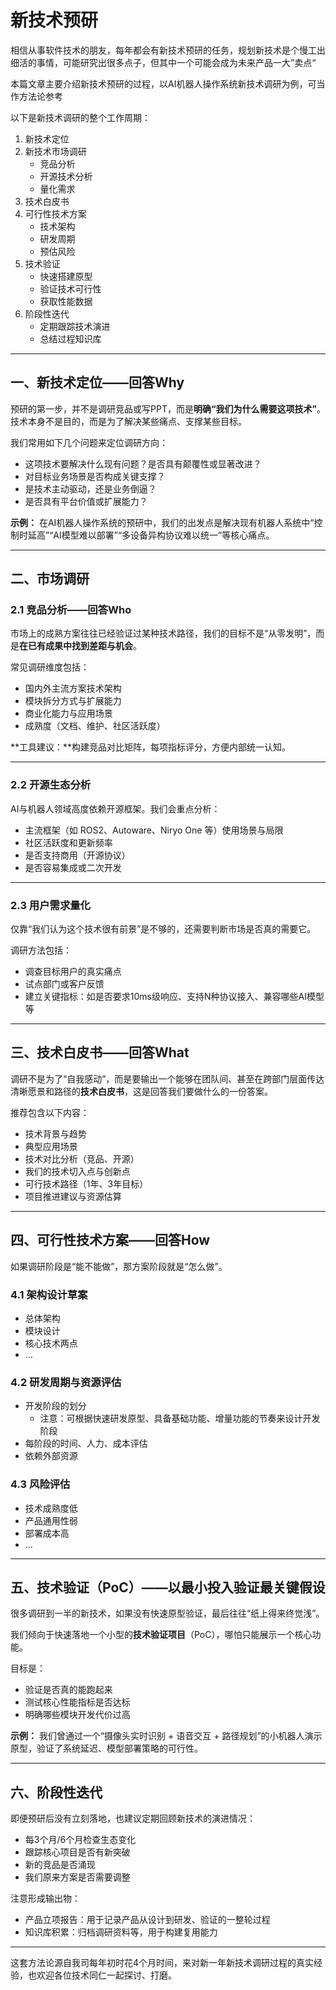 # 新技术预研

相信从事软件技术的朋友，每年都会有新技术预研的任务，规划新技术是个慢工出细活的事情，可能研究出很多点子，但其中一个可能会成为未来产品一大”卖点“

本篇文章主要介绍新技术预研的过程，以AI机器人操作系统新技术调研为例，可当作方法论参考

以下是新技术调研的整个工作周期：

1. 新技术定位
2. 新技术市场调研
   - 竞品分析
   - 开源技术分析
   - 量化需求
3. 技术白皮书
4. 可行性技术方案
   - 技术架构
   - 研发周期
   - 预估风险
5. 技术验证
   - 快速搭建原型
   - 验证技术可行性
   - 获取性能数据
6. 阶段性迭代
   - 定期跟踪技术演进
   - 总结过程知识库



------

## 一、新技术定位——回答Why

预研的第一步，并不是调研竞品或写PPT，而是**明确“我们为什么需要这项技术”**。技术本身不是目的，而是为了解决某些痛点、支撑某些目标。

我们常用如下几个问题来定位调研方向：

- 这项技术要解决什么现有问题？是否具有颠覆性或显著改进？
- 对目标业务场景是否构成关键支撑？
- 是技术主动驱动，还是业务倒逼？
- 是否具有平台价值或扩展能力？

**示例：**
 在AI机器人操作系统的预研中，我们的出发点是解决现有机器人系统中“控制时延高”“AI模型难以部署”“多设备异构协议难以统一”等核心痛点。

------

## 二、市场调研

### 2.1 竞品分析——回答Who

市场上的成熟方案往往已经验证过某种技术路径，我们的目标不是“从零发明”，而是**在已有成果中找到差距与机会**。

常见调研维度包括：

- 国内外主流方案技术架构
- 模块拆分方式与扩展能力
- 商业化能力与应用场景
- 成熟度（文档、维护、社区活跃度）

**工具建议：**构建竞品对比矩阵，每项指标评分，方便内部统一认知。

------

### 2.2 开源生态分析

AI与机器人领域高度依赖开源框架。我们会重点分析：

- 主流框架（如 ROS2、Autoware、Niryo One 等）使用场景与局限
- 社区活跃度和更新频率
- 是否支持商用（开源协议）
- 是否容易集成或二次开发

------

### 2.3 用户需求量化

仅靠“我们认为这个技术很有前景”是不够的，还需要判断市场是否真的需要它。

调研方法包括：

- 调查目标用户的真实痛点
- 试点部门或客户反馈
- 建立关键指标：如是否要求10ms级响应、支持N种协议接入、兼容哪些AI模型等

------

## 三、技术白皮书——回答What

调研不是为了“自我感动”，而是要输出一个能够在团队间、甚至在跨部门层面传达清晰愿景和路径的**技术白皮书**，这是回答我们要做什么的一份答案。

推荐包含以下内容：

- 技术背景与趋势
- 典型应用场景
- 技术对比分析（竞品、开源）
- 我们的技术切入点与创新点
- 可行技术路径（1年、3年目标）
- 项目推进建议与资源估算

------

## 四、可行性技术方案——回答How

如果调研阶段是“能不能做”，那方案阶段就是“怎么做”。

### 4.1 架构设计草案

- 总体架构
- 模块设计
- 核心技术两点
- ...

### 4.2 研发周期与资源评估

- 开发阶段的划分
  - 注意：可根据快速研发原型、具备基础功能、增量功能的节奏来设计开发阶段
- 每阶段的时间、人力、成本评估
- 依赖外部资源

### 4.3 风险评估

- 技术成熟度低
- 产品通用性弱
- 部署成本高
- ...

------

## 五、技术验证（PoC）——以最小投入验证最关键假设

很多调研到一半的新技术，如果没有快速原型验证，最后往往“纸上得来终觉浅”。

我们倾向于快速落地一个小型的**技术验证项目**（PoC），哪怕只能展示一个核心功能。

目标是：

- 验证是否真的能跑起来
- 测试核心性能指标是否达标
- 明确哪些模块开发代价过高

**示例：**
 我们曾通过一个“摄像头实时识别 + 语音交互 + 路径规划”的小机器人演示原型，验证了系统延迟、模型部署策略的可行性。

------

## 六、阶段性迭代

即便预研后没有立刻落地，也建议定期回顾新技术的演进情况：

- 每3个月/6个月检查生态变化
- 跟踪核心项目是否有新突破
- 新的竞品是否涌现
- 我们原来方案是否需要调整

注意形成输出物：

* 产品立项报告：用于记录产品从设计到研发、验证的一整轮过程
* 知识库积累：归档调研资料等，用于构建复用能力



------



这套方法论源自我司每年初时花4个月时间，来对新一年新技术调研过程的真实经验，也欢迎各位技术同仁一起探讨、打磨。
